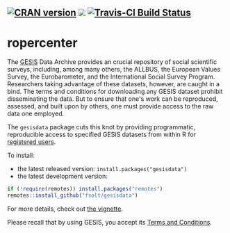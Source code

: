 [![CRAN version](http://www.r-pkg.org/badges/version/gesisdata)](https://cran.r-project.org/package=gesisdata) ![](http://cranlogs.r-pkg.org/badges/grand-total/gesisdata) [![Travis-CI Build Status](https://travis-ci.org/fsolt/gesisdata.svg?branch=master)](https://travis-ci.org/fsolt/gesisdata)
------------------------------------------------------------------------

ropercenter
=========

The [GESIS](https://search.gesis.org) Data Archive provides an crucial repository of social scientific surveys, including, among many others, the ALLBUS, the European Values Survey, the Eurobarometer, and the International Social Survey Program.  Researchers taking advantage of these datasets, however, are caught in a bind.  The terms and conditions for downloading any GESIS dataset prohibit disseminating the data.  But to ensure that one's work can be reproduced, assessed, and built upon by others, one must provide access to the raw data one employed.  

The `gesisdata` package cuts this knot by providing programmatic, reproducible access to specified GESIS datasets from within R for [registered users](https://login.gesis.org/). 


To install:

* the latest released version: `install.packages("gesisdata")`
* the latest development version:

```R
if (!require(remotes)) install.packages("remotes")
remotes::install_github("fsolt/gesisdata")
```

For more details, check out [the vignette](https://cran.r-project.org/package=gesisdata/vignettes/gesisdata-vignette.html).

Please recall that by using GESIS, you accept its [Terms and Conditions](https://ropercenter.cornell.edu/CFIDE/cf/action/registration/termsAndConditions.cfm).


